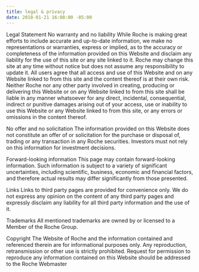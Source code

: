 ```yaml
---
title: legal & privacy
date: 2018-01-21 16:08:00 -05:00
---
```


Legal Statement
No warranty and no liability
While Roche is making great efforts to include accurate and up-to-date information, we make no representations or warranties, express or implied, as to the accuracy or completeness of the information provided on this Website and disclaim any liability for the use of this site or any site linked to it. Roche may change this site at any time without notice but does not assume any responsibility to update it. All users agree that all access and use of this Website and on any Website linked to from this site and the content thereof is at their own risk. Neither Roche nor any other party involved in creating, producing or delivering this Website or on any Website linked to from this site shall be liable in any manner whatsoever for any direct, incidental, consequential, indirect or punitive damages arising out of your access, use or inability to use this Website or any Website linked to from this site, or any errors or omissions in the content thereof.

No offer and no solicitation
The information provided on this Website does not constitute an offer of or solicitation for the purchase or disposal of, trading or any transaction in any Roche securities. Investors must not rely on this information for investment decisions.

Forward-looking information
This page may contain forward-looking information. Such information is subject to a variety of significant uncertainties, including scientific, business, economic and financial factors, and therefore actual results may differ significantly from those presented.

Links
Links to third party pages are provided for convenience only. We do not express any opinion on the content of any third party pages and expressly disclaim any liability for all third party information and the use of it.

Trademarks
All mentioned trademarks are owned by or licensed to a Member of the Roche Group.

Copyright
The Website of Roche and the information contained and referenced therein are for informational purposes only. Any reproduction, retransmission or other use is strictly prohibited. Request for permission to reproduce any information contained on this Website should be addressed to the Roche Webmaster